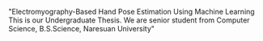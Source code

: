 "Electromyography-Based Hand Pose Estimation Using Machine Learning This is our Undergraduate Thesis. We are senior student from Computer Science, B.S.Science, Naresuan University" 
